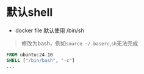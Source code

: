 
# 默认shell

- docker file 默认使用  /bin/sh

> 修改为bash，例如`source ~/.baserc`,`sh`无法完成



```Dockerfile
FROM ubuntu:24.10
SHELL ["/bin/bash", "-c"]
...
```


